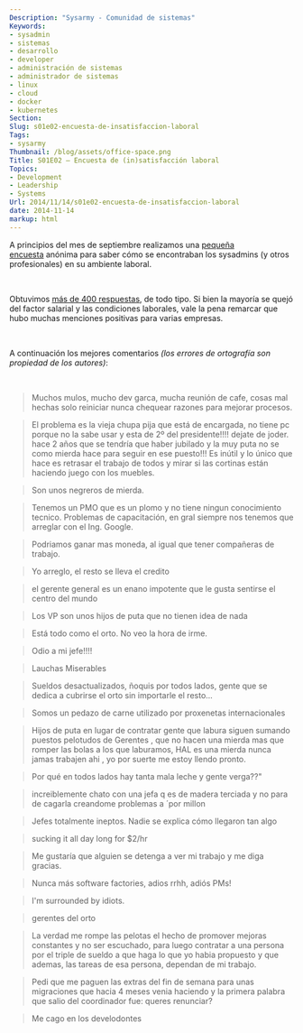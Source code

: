 ```yaml
---
Description: "Sysarmy - Comunidad de sistemas"
Keywords:
- sysadmin 
- sistemas
- desarrollo
- developer
- administración de sistemas
- administrador de sistemas
- linux
- cloud
- docker
- kubernetes
Section: 
Slug: s01e02-encuesta-de-insatisfaccion-laboral
Tags:
- sysarmy
Thumbnail: /blog/assets/office-space.png
Title: S01E02 – Encuesta de (in)satisfacción laboral
Topics:
- Development
- Leadership
- Systems
Url: 2014/11/14/s01e02-encuesta-de-insatisfaccion-laboral
date: 2014-11-14
markup: html
---
```


<p>A principios del mes de septiembre realizamos una <a title="pequeña encuesta" href="https://docs.google.com/a/sysarmy.com.ar/forms/d/1BPqgUJE3I7ZS79QBkHSc6ZdK4XcJsSyVP5UMQIPZwuw/viewform">pequeña encuesta</a> anónima para saber cómo se encontraban los sysadmins (y otros profesionales) en su ambiente laboral.</p>
<p>&nbsp;</p>
<p>Obtuvimos <a title="sysarmy-encuesta_insatisfaccion_laboral" href="assets/sysarmy-encuesta_insatisfaccion_laboral-1.pdf">más de 400 respuestas</a>, de todo tipo. Si bien la mayoría se quejó del factor salarial y las condiciones laborales, vale la pena remarcar que hubo muchas menciones positivas para varias empresas.</p>
<p>&nbsp;</p>
<p>A continuación los mejores comentarios <span><em>(los errores de ortografía son propiedad de los autores)</em></span>:</p>
<p>&nbsp;</p>
<blockquote><p>Muchos mulos, mucho dev garca, mucha reunión de cafe, cosas mal hechas solo reiniciar nunca chequear razones para mejorar procesos.</p></blockquote>
<blockquote><p>El problema es la vieja chupa pija que está de encargada, no tiene pc porque no la sabe usar y esta de 2º del presidente!!!! dejate de joder. hace 2 años que se tendría que haber jubilado y la muy puta no se como mierda hace para seguir en ese puesto!!! Es inútil y lo único que hace es retrasar el trabajo de todos y mirar si las cortinas están haciendo juego con los muebles.</p></blockquote>
<blockquote><p>Son unos negreros de mierda.</p></blockquote>
<blockquote><p>Tenemos un PMO que es un plomo y no tiene ningun conocimiento tecnico. Problemas de capacitación, en gral siempre nos tenemos que arreglar con el Ing. Google.</p></blockquote>
<blockquote><p>Podriamos ganar mas moneda, al igual que tener compañeras de trabajo.</p></blockquote>
<blockquote><p>Yo arreglo, el resto se lleva el credito</p></blockquote>
<blockquote><p>el gerente general es un enano impotente que le gusta sentirse el centro del mundo</p></blockquote>
<blockquote><p>Los VP son unos hijos de puta que no tienen idea de nada</p></blockquote>
<blockquote><p>Está todo como el orto. No veo la hora de irme.</p></blockquote>
<blockquote><p>Odio a mi jefe!!!!</p></blockquote>
<blockquote><p>Lauchas Miserables</p></blockquote>
<blockquote><p>Sueldos desactualizados, ñoquis por todos lados, gente que se dedica a cubrirse el orto sin importarle el resto...</p></blockquote>
<blockquote><p>Somos un pedazo de carne utilizado por proxenetas internacionales</p></blockquote>
<blockquote><p>Hijos de puta en lugar de contratar gente que labura siguen sumando puestos pelotudos de Gerentes , que no hacen una mierda mas que romper las bolas a los que laburamos, HAL es una mierda nunca jamas trabajen ahi , yo por suerte me estoy llendo pronto.</p></blockquote>
<blockquote><p>Por qué en todos lados hay tanta mala leche y gente verga??"</p></blockquote>
<blockquote><p>increiblemente chato con una jefa q es de madera terciada y no para de cagarla creandome problemas a ´por millon</p></blockquote>
<blockquote><p>Jefes totalmente ineptos. Nadie se explica cómo llegaron tan algo</p></blockquote>
<blockquote><p>sucking it all day long for $2/hr</p></blockquote>
<blockquote><p>Me gustaría que alguien se detenga a ver mi trabajo y me diga gracias.</p></blockquote>
<blockquote><p>Nunca más software factories, adios rrhh, adiós PMs!</p></blockquote>
<blockquote><p>I'm surrounded by idiots.</p></blockquote>
<blockquote><p>gerentes del orto</p></blockquote>
<blockquote><p>La verdad me rompe las pelotas el hecho de promover mejoras constantes y no ser escuchado, para luego contratar a una persona por el triple de sueldo a que haga lo que yo habia propuesto y que ademas, las tareas de esa persona, dependan de mi trabajo.</p></blockquote>
<blockquote><p>Pedi que me paguen las extras del fin de semana para unas migraciones que hacia 4 meses venia haciendo y la primera palabra que salio del coordinador fue: queres renunciar?</p></blockquote>
<blockquote><p>Me cago en los develodontes</p></blockquote>
<p>&nbsp;</p>
